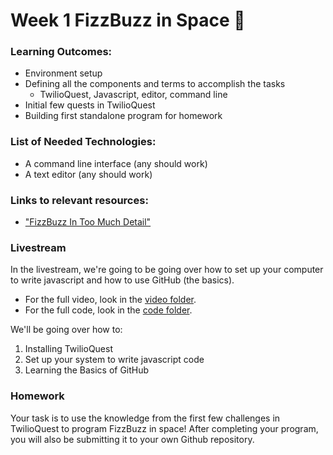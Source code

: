 # Week 1 FizzBuzz in Space 🚀

### Learning Outcomes:

- Environment setup
- Defining all the components and terms to accomplish the tasks
  - TwilioQuest, Javascript, editor, command line
- Initial few quests in TwilioQuest
- Building first standalone program for homework

### List of Needed Technologies:

- A command line interface (any should work)
- A text editor (any should work)

### Links to relevant resources:

- ["FizzBuzz In Too Much Detail"](https://www.tomdalling.com/blog/software-design/fizzbuzz-in-too-much-detail/#:~:text=FizzBuzz%20is%20a%20very%20simple,numbers%20from%201%20to%20100.)


### Livestream

In the livestream, we're going to be going over how to set up your computer to write javascript and how to use GitHub (the basics).

- For the full video, look in the [video folder](https://github.com/bitprj/Bitcamp-javascript/blob/main/Week1/livestream/loom.md).
- For the full code, look in the [code folder](https://github.com/bitprj/Bitcamp-javascript/tree/main/week1/homework/code/solution).

We'll be going over how to:

1. Installing TwilioQuest
2. Set up your system to write javascript code
3. Learning the Basics of GitHub


### Homework

Your task is to use the knowledge from the first few challenges in TwilioQuest to program FizzBuzz in space! After completing your program, you will also be submitting it to your own Github repository.

